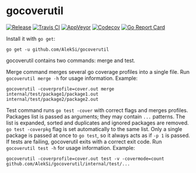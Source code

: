 # gocoverutil

[![Release](https://github-release-version.herokuapp.com/github/AlekSi/gocoverutil/release.svg?style=flat)](https://github.com/AlekSi/gocoverutil/releases/latest)
[![Travis CI](https://travis-ci.org/AlekSi/gocoverutil.svg?branch=master)](https://travis-ci.org/AlekSi/gocoverutil)
[![AppVeyor](https://ci.appveyor.com/api/projects/status/bxcbywwapyvsprju/branch/master?svg=true)](https://ci.appveyor.com/project/AlekSi/gocoverutil)
[![Codecov](https://codecov.io/gh/AlekSi/gocoverutil/branch/master/graph/badge.svg)](https://codecov.io/gh/AlekSi/gocoverutil)
[![Go Report Card](https://goreportcard.com/badge/AlekSi/gocoverutil)](https://goreportcard.com/report/AlekSi/gocoverutil)


Install it with `go get`:
```
go get -u github.com/AlekSi/gocoverutil
```

gocoverutil contains two commands: merge and test.

Merge command merges several go coverage profiles into a single file.
Run `gocoverutil merge -h` for usage information. Example:
```
gocoverutil -coverprofile=cover.out merge internal/test/package1/package1.out internal/test/package2/package2.out
```

Test command runs `go test -cover` with correct flags and merges profiles.
Packages list is passed as arguments; they may contain `...` patterns.
The list is expanded, sorted and duplicates and ignored packages are removed.
`go test -coverpkg` flag is set automatically to the same list.
Only a single package is passed at once to `go test`, so it always acts as if `-p 1` is passed.
If tests are failing, gocoverutil exits with a correct exit code.
Run `gocoverutil test -h` for usage information. Example:
```
gocoverutil -coverprofile=cover.out test -v -covermode=count github.com/AlekSi/gocoverutil/internal/test/...
```
